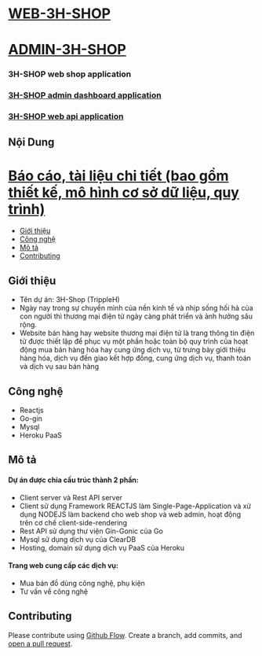 # [WEB-3H-SHOP](http://web-3h-shop.herokuapp.com/)
# [ADMIN-3H-SHOP](http://admin-3h-shop.herokuapp.com/)

### 3H-SHOP web shop application
### [3H-SHOP admin dashboard application](https://github.com/barrydevp/admin-3h-shop)
### [3H-SHOP web api application](https://github.com/barrydevp/api-3h-shop)

## Nội Dung
# [Báo cáo, tài liệu chi tiết (bao gồm thiết kế, mô hình cơ sở dữ liệu, quy trình)](/Nhom12_Bao_cao_du_an_3h_shop.pdf)

- [Giới thiệu](#gioithieu)
- [Công nghệ](#congnghe)
- [Mô tả](#mota)
- [Contributing](#contributing)

## Giới thiệu

- Tên dự án: 3H-Shop (TrippleH)
- Ngày nay trong sự chuyển mình của nền kinh tế và nhịp sống hối hả của con người thì thương mại điện tử ngày càng phát triển và ảnh hưởng sâu rộng.
- Website bán hàng hay website thương  mại điện tử là trang thông tin điện tử được thiết lập để phục vụ một phần hoặc toàn bộ quy trình của hoạt động mua bán hàng hóa hay cung ứng dịch vụ, từ trưng bày giới thiệu hàng hóa, dịch vụ đến giao kết hợp đồng, cung ứng dịch vụ, thanh toán và dịch vụ sau bán hàng

## Công nghệ
- Reactjs
- Go-gin
- Mysql
- Heroku PaaS

## Mô tả
#### Dự án được chia cấu trúc thành 2 phần:
- Client server và Rest API server
- Client sử dụng Framework REACTJS làm Single-Page-Application và xử dụng NODEJS làm backend cho web shop và web admin, hoạt động trên cơ chế client-side-rendering
- Rest API sử dụng thư viện Gin-Gonic của Go
- Mysql sử dụng dịch vụ của ClearDB
- Hosting, domain sử dụng dịch vụ PaaS của Heroku

#### Trang web cung cấp các dịch vụ:
- Mua bán đồ dùng công nghệ, phụ kiện
- Tư vấn về công nghệ

## Contributing

Please contribute using [Github Flow](https://guides.github.com/introduction/flow/). Create a branch, add commits, and [open a pull request](https://github.com/barrydevp/web-3h-shop/compare).
